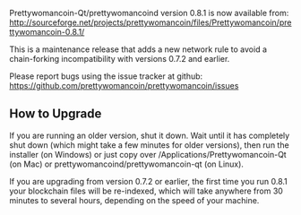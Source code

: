 Prettywomancoin-Qt/prettywomancoind version 0.8.1 is now available from:
  http://sourceforge.net/projects/prettywomancoin/files/Prettywomancoin/prettywomancoin-0.8.1/

This is a maintenance release that adds a new network rule to avoid
a chain-forking incompatibility with versions 0.7.2 and earlier.

Please report bugs using the issue tracker at github:
  https://github.com/prettywomancoin/prettywomancoin/issues


How to Upgrade
--------------

If you are running an older version, shut it down. Wait
until it has completely shut down (which might take a few minutes for older
versions), then run the installer (on Windows) or just copy over
/Applications/Prettywomancoin-Qt (on Mac) or prettywomancoind/prettywomancoin-qt (on Linux).

If you are upgrading from version 0.7.2 or earlier, the first time you
run 0.8.1 your blockchain files will be re-indexed, which will take
anywhere from 30 minutes to several hours, depending on the speed of
your machine.
